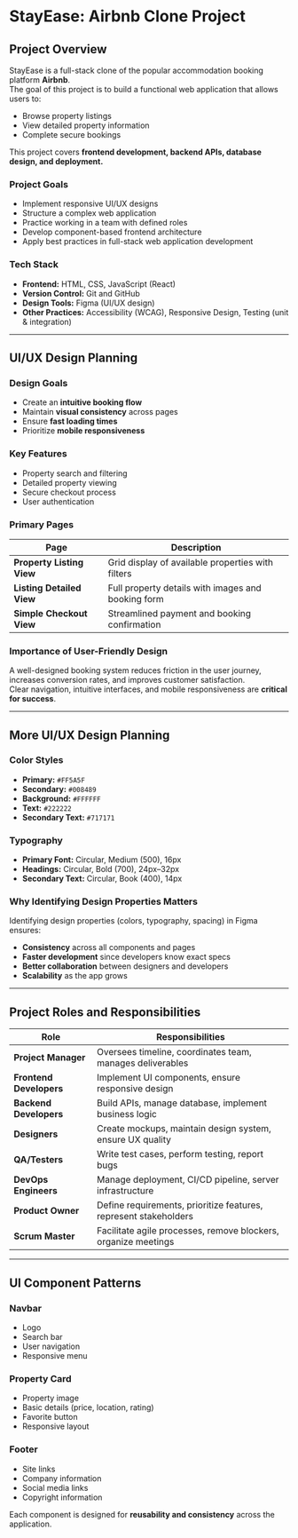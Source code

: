 # StayEase: Airbnb Clone Project

##  Project Overview
StayEase is a full-stack clone of the popular accommodation booking platform **Airbnb**.  
The goal of this project is to build a functional web application that allows users to:

- Browse property listings  
- View detailed property information  
- Complete secure bookings  

This project covers **frontend development, backend APIs, database design, and deployment.**

###  Project Goals
- Implement responsive UI/UX designs  
- Structure a complex web application  
- Practice working in a team with defined roles  
- Develop component-based frontend architecture  
- Apply best practices in full-stack web application development  

###  Tech Stack
- **Frontend:** HTML, CSS, JavaScript (React)  
- **Version Control:** Git and GitHub  
- **Design Tools:** Figma (UI/UX design)  
- **Other Practices:** Accessibility (WCAG), Responsive Design, Testing (unit & integration)  

---

##  UI/UX Design Planning

###  Design Goals
- Create an **intuitive booking flow**  
- Maintain **visual consistency** across pages  
- Ensure **fast loading times**  
- Prioritize **mobile responsiveness**  

###  Key Features
- Property search and filtering  
- Detailed property viewing  
- Secure checkout process  
- User authentication  

###  Primary Pages
| Page                  | Description                                                  |
|-----------------------|--------------------------------------------------------------|
| **Property Listing View** | Grid display of available properties with filters             |
| **Listing Detailed View** | Full property details with images and booking form           |
| **Simple Checkout View**  | Streamlined payment and booking confirmation                 |

###  Importance of User-Friendly Design
A well-designed booking system reduces friction in the user journey, increases conversion rates, and improves customer satisfaction.  
Clear navigation, intuitive interfaces, and mobile responsiveness are **critical for success**.  

---

##  More UI/UX Design Planning

###  Color Styles
- **Primary:** `#FF5A5F`  
- **Secondary:** `#008489`  
- **Background:** `#FFFFFF`  
- **Text:** `#222222`  
- **Secondary Text:** `#717171`  

###  Typography
- **Primary Font:** Circular, Medium (500), 16px  
- **Headings:** Circular, Bold (700), 24px–32px  
- **Secondary Text:** Circular, Book (400), 14px  

###  Why Identifying Design Properties Matters
Identifying design properties (colors, typography, spacing) in Figma ensures:  
- **Consistency** across all components and pages  
- **Faster development** since developers know exact specs  
- **Better collaboration** between designers and developers  
- **Scalability** as the app grows  

---

##  Project Roles and Responsibilities

| Role             | Responsibilities |
|------------------|------------------|
| **Project Manager** | Oversees timeline, coordinates team, manages deliverables |
| **Frontend Developers** | Implement UI components, ensure responsive design |
| **Backend Developers** | Build APIs, manage database, implement business logic |
| **Designers** | Create mockups, maintain design system, ensure UX quality |
| **QA/Testers** | Write test cases, perform testing, report bugs |
| **DevOps Engineers** | Manage deployment, CI/CD pipeline, server infrastructure |
| **Product Owner** | Define requirements, prioritize features, represent stakeholders |
| **Scrum Master** | Facilitate agile processes, remove blockers, organize meetings |

---

##  UI Component Patterns

###  Navbar
- Logo  
- Search bar  
- User navigation  
- Responsive menu  

###  Property Card
- Property image  
- Basic details (price, location, rating)  
- Favorite button  
- Responsive layout  

###  Footer
- Site links  
- Company information  
- Social media links  
- Copyright information  

Each component is designed for **reusability and consistency** across the application.  
